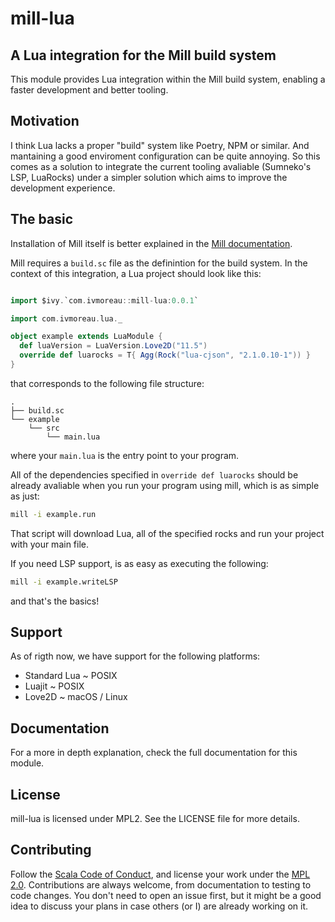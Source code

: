 # mill-lua
## A Lua integration for the Mill build system

This module provides Lua integration within the Mill build system, enabling
a faster development and better tooling.

## Motivation

I think Lua lacks a proper "build" system like Poetry, NPM or similar. And mantaining a
good enviroment configuration can be quite annoying. So this comes as a solution to
integrate the current tooling avaliable (Sumneko's LSP, LuaRocks) under a simpler
solution which aims to improve the development experience.

## The basic

Installation of Mill itself is better explained in the [Mill documentation](https://mill-build.com/mill/Installation_IDE_Support.html#_bootstrap_scripts).

Mill requires a `build.sc` file as the definintion for the build system. In the context of
this integration, a Lua project should look like this:

```scala

import $ivy.`com.ivmoreau::mill-lua:0.0.1`

import com.ivmoreau.lua._

object example extends LuaModule {
  def luaVersion = LuaVersion.Love2D("11.5")
  override def luarocks = T{ Agg(Rock("lua-cjson", "2.1.0.10-1")) }
}
```

that corresponds to the following file structure:

```
.
├── build.sc
└── example
    └── src
        └── main.lua
```

where your `main.lua` is the entry point to your program.

All of the dependencies specified in `override def luarocks` should be already avaliable
when you run your program using mill, which is as simple as just:

```bash
mill -i example.run
```

That script will download Lua, all of the specified rocks and run your project with
your main file.

If you need LSP support, is as easy as executing the following:

```bash
mill -i example.writeLSP
```

and that's the basics!

## Support

As of rigth now, we have support for the following platforms:

- Standard Lua ~ POSIX
- Luajit ~ POSIX
- Love2D ~ macOS / Linux

## Documentation

For a more in depth explanation, check the full documentation for this module.

## License

mill-lua is licensed under MPL2. See the LICENSE file for more details.

## Contributing

Follow the [Scala Code of Conduct](https://www.scala-lang.org/conduct/), and license your work
under the [MPL 2.0](LICENSE). Contributions are always welcome, from documentation to testing to
code changes. You don't need to open an issue first, but it might be a good idea to discuss your
plans in case others (or I) are already working on it.
